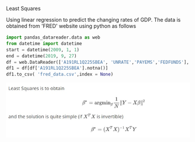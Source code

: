 Least Squares​


Using linear regression to predict the changing rates of GDP. The data is obtained from 'FRED' website using python as follows

```python
import pandas_datareader.data as web
from datetime import datetime
start = datetime(2009, 1, 1)
end = datetime(2019, 9, 27)
df = web.DataReader(['A191RL1Q225SBEA', 'UNRATE','PAYEMS','FEDFUNDS'], 'fred', start, end) # 参数看上面的解释
df1 = df[df['A191RL1Q225SBEA'].notna()]
df1.to_csv( 'fred_data.csv',index = None)
```

![least squares](ls.jpg)

